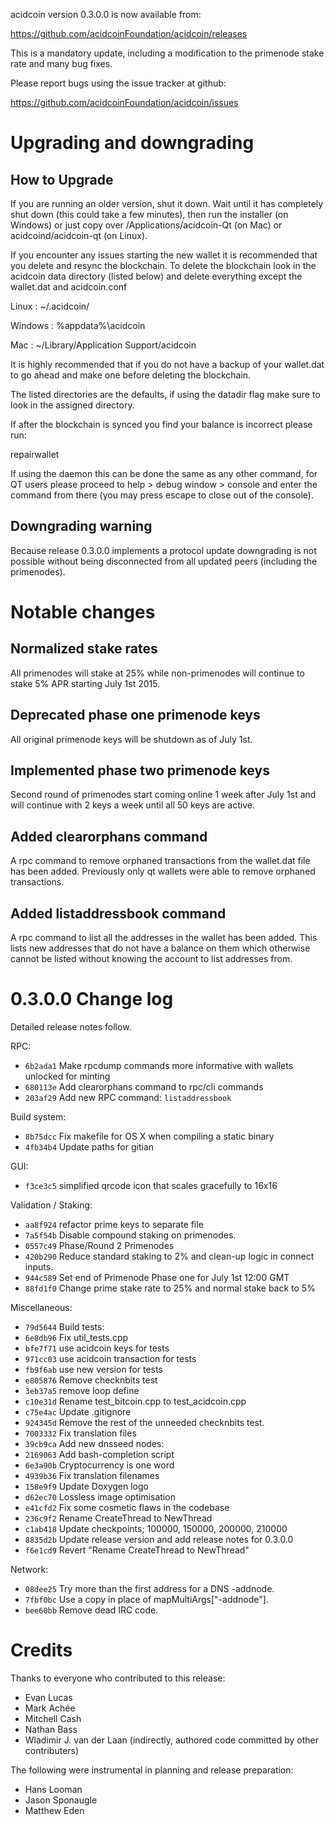 acidcoin version 0.3.0.0 is now available from:

  https://github.com/acidcoinFoundation/acidcoin/releases

This is a mandatory update, including a modification to the primenode stake
rate and many bug fixes.

Please report bugs using the issue tracker at github:

  https://github.com/acidcoinFoundation/acidcoin/issues

Upgrading and downgrading
=========================

How to Upgrade
--------------

If you are running an older version, shut it down. Wait until it has completely
shut down (this could take a few minutes), then run the installer (on Windows)
or just copy over /Applications/acidcoin-Qt (on Mac) or acidcoind/acidcoin-qt (on Linux).

If you encounter any issues starting the new wallet it is recommended that you delete and resync the blockchain. To delete the blockchain look in the
acidcoin data directory (listed below) and delete everything except the wallet.dat and acidcoin.conf

Linux : ~/.acidcoin/

Windows : %appdata%\acidcoin

Mac : ~/Library/Application Support/acidcoin

It is highly recommended that if you do not have a backup of your wallet.dat
to go ahead and make one before deleting the blockchain.

The listed directories are the defaults, if using the datadir flag make sure to
look in the assigned directory.

If after the blockchain is synced you find your balance is incorrect please run:

repairwallet

If using the daemon this can be done the same as any other command, for QT users
please proceed to help > debug window > console and enter the command from there
(you may press escape to close out of the console).

Downgrading warning
---------------------

Because release 0.3.0.0 implements a protocol update downgrading is not
possible without being disconnected from all updated peers (including the
primenodes).

Notable changes
===============

Normalized stake rates
---------------------

All primenodes will stake at 25% while non-primenodes will continue to stake 5% APR starting July 1st 2015.

Deprecated phase one primenode keys
-----------------------------------

All original primenode keys will be shutdown as of July 1st.

Implemented phase two primenode keys
------------------------------------

Second round of primenodes start coming online 1 week after July 1st and will continue with 2 keys a week until all 50 keys are active.

Added clearorphans command
--------------------------

A rpc command to remove orphaned transactions from the wallet.dat file has been added. Previously only qt wallets were able to remove orphaned transactions.

Added listaddressbook command
-----------------------------

A rpc command to list all the addresses in the wallet has been added. This lists new addresses that do not have a balance on them which otherwise cannot be listed without knowing the account to list addresses from.

0.3.0.0 Change log
===================

Detailed release notes follow.

RPC:
- `6b2ada1` Make rpcdump commands more informative with wallets unlocked for minting
- `680113e` Add clearorphans command to rpc/cli commands
- `203af29` Add new RPC command: `listaddressbook`

Build system:
- `8b75dcc` Fix makefile for OS X when compiling a static binary
- `4fb34b4` Update paths for gitian

GUI:
- `f3ce3c5` simplified qrcode icon that scales gracefully to 16x16

Validation / Staking:
- `aa8f924` refactor prime keys to separate file
- `7a5f54b` Disable compound staking on primenodes.
- `0557c49` Phase/Round 2 Primenodes
- `420b290` Reduce standard staking to 2% and clean-up logic in connect inputs.
- `944c589` Set end of Primenode Phase one for July 1st 12:00 GMT
- `88fd1f0` Change prime stake rate to 25% and normal stake back to 5%

Miscellaneous:
- `79d5644` Build tests:
- `6e8db96` Fix util_tests.cpp
- `bfe7f71` use acidcoin keys for tests
- `971cc03` use acidcoin transaction for tests
- `fb9f6ab` use new version for tests
- `e805876` Remove checknbits test
- `3eb37a5` remove loop define
- `c10e31d` Rename test_bitcoin.cpp to test_acidcoin.cpp
- `c75e4ac` Update .gitignore
- `924345d` Remove the rest of the unneeded checknbits test.
- `7003332` Fix translation files
- `39cb9ca` Add new dnsseed nodes:
- `2169063` Add bash-completion script
- `6e3a90b` Cryptocurrency is one word
- `4939b36` Fix translation filenames
- `158e9f9` Update Doxygen logo
- `d62ec70` Lossless image optimisation
- `e41cfd2` Fix some cosmetic flaws in the codebase
- `236c9f2` Rename CreateThread to NewThread
- `c1ab418` Update checkpoints; 100000, 150000, 200000, 210000
- `8835d2b` Update release version and add release notes for 0.3.0.0
- `f6e1cd9` Revert "Rename CreateThread to NewThread"

Network:
- `08dee25` Try more than the first address for a DNS -addnode.
- `7fbf0bc` Use a copy in place of mapMultiArgs["-addnode"].
- `bee60bb` Remove dead IRC code.

Credits
=======

Thanks to everyone who contributed to this release:

- Evan Lucas
- Mark Achée
- Mitchell Cash
- Nathan Bass
- Wladimir J. van der Laan (indirectly, authored code committed by other contributers)

The following were instrumental in planning and release preparation:

- Hans Looman
- Jason Sponaugle
- Matthew Eden
